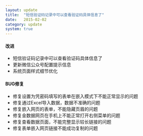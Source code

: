 ```yaml
---
layout: update
title:  "短信验证码记录中可以查看验证码具体信息了"
date:   2015-02-02
category: update
system: true
---
```


#### 改进
* 短信验证码记录中可以查看验证码具体信息了
* 更新微信公众号配置提示信息
* 系统页面样式细节优化

#### BUG修复
* 修复设置为凭密码填写的表单在嵌入模式下不能正常显示的问题
* 修复通过Excel导入数据，数据不准确的问题
* 修复嵌入网页的表单，不能隐藏页眉的问题
* 修复金数据网页在手机上不能正常打开右侧菜单的问题
* 修复查看数据页面，不能完整显示较长链接的问题
* 修复表单嵌入网页链接不能成功复制的问题

